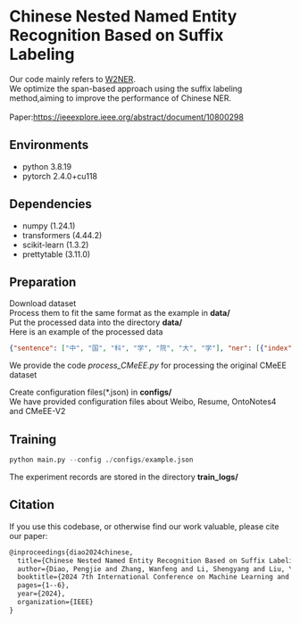 # Chinese Nested Named Entity Recognition Based on Suffix Labeling
Our code mainly refers to [W2NER](https://github.com/ljynlp/W2NER).\
We optimize the span-based approach using the suffix labeling method,aiming to improve the performance of Chinese NER.\
\
Paper:https://ieeexplore.ieee.org/abstract/document/10800298
## Environments
- python 3.8.19
- pytorch 2.4.0+cu118
## Dependencies
- numpy (1.24.1)
- transformers (4.44.2)
- scikit-learn (1.3.2)
- prettytable (3.11.0)
## Preparation
Download dataset\
Process them to fit the same format as the example in **data/** \
Put the processed data into the directory **data/** \
Here is an example of the processed data
```json
{"sentence": ["中", "国", "科", "学", "院", "大", "学"], "ner": [{"index": [0,1,2,3,4,5,6], "type": "organization"} ] }
```
We provide the code *process_CMeEE.py* for processing the original CMeEE dataset

Create configuration files(*.json) in **configs/** \
We have provided configuration files about Weibo, Resume, OntoNotes4 and CMeEE-V2


## Training
```python
python main.py --config ./configs/example.json
```
The experiment records are stored in the directory **train_logs/**

## Citation
If you use this codebase, or otherwise find our work valuable, please cite our paper:
```tex
@inproceedings{diao2024chinese,
  title={Chinese Nested Named Entity Recognition Based on Suffix Labeling},
  author={Diao, Pengjie and Zhang, Wanfeng and Li, Shengyang and Liu, Yunfei and Tang, Decheng},
  booktitle={2024 7th International Conference on Machine Learning and Natural Language Processing (MLNLP)},
  pages={1--6},
  year={2024},
  organization={IEEE}
}
```
